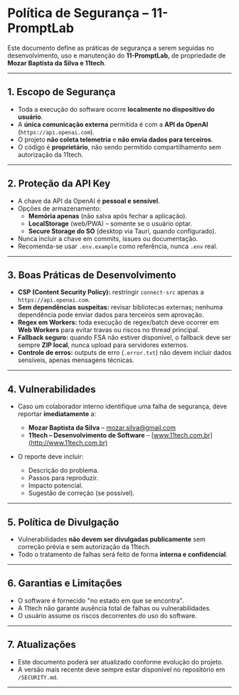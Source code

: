 # Política de Segurança – 11-PromptLab

Este documento define as práticas de segurança a serem seguidas no desenvolvimento, uso e manutenção do **11-PromptLab**, de propriedade de **Mozar Baptista da Silva e 11tech**.

---

## 1. Escopo de Segurança

- Toda a execução do software ocorre **localmente no dispositivo do usuário**.  
- A **única comunicação externa** permitida é com a **API da OpenAI** (`https://api.openai.com`).  
- O projeto **não coleta telemetria** e **não envia dados para terceiros**.  
- O código é **proprietário**, não sendo permitido compartilhamento sem autorização da 11tech.  

---

## 2. Proteção da API Key

- A chave da API da OpenAI é **pessoal e sensível**.  
- Opções de armazenamento:
  - **Memória apenas** (não salva após fechar a aplicação).  
  - **LocalStorage** (web/PWA) – somente se o usuário optar.  
  - **Secure Storage do SO** (desktop via Tauri, quando configurado).  
- Nunca incluir a chave em commits, issues ou documentação.  
- Recomenda-se usar `.env.example` como referência, nunca `.env` real.  

---

## 3. Boas Práticas de Desenvolvimento

- **CSP (Content Security Policy):** restringir `connect-src` apenas a `https://api.openai.com`.  
- **Sem dependências suspeitas:** revisar bibliotecas externas; nenhuma dependência pode enviar dados para terceiros sem aprovação.  
- **Regex em Workers:** toda execução de regex/batch deve ocorrer em **Web Workers** para evitar travas ou riscos no thread principal.  
- **Fallback seguro:** quando FSA não estiver disponível, o fallback deve ser sempre **ZIP local**, nunca upload para servidores externos.  
- **Controle de erros:** outputs de erro (`.error.txt`) não devem incluir dados sensíveis, apenas mensagens técnicas.  

---

## 4. Vulnerabilidades

- Caso um colaborador interno identifique uma falha de segurança, deve reportar **imediatamente** a:
  - **Mozar Baptista da Silva** – [mozar.silva@gmail.com](mailto:mozar.silva@gmail.com)  
  - **11tech – Desenvolvimento de Software** – [www.11tech.com.br](http://www.11tech.com.br)  

- O reporte deve incluir:
  - Descrição do problema.  
  - Passos para reproduzir.  
  - Impacto potencial.  
  - Sugestão de correção (se possível).  

---

## 5. Política de Divulgação

- Vulnerabilidades **não devem ser divulgadas publicamente** sem correção prévia e sem autorização da 11tech.  
- Todo o tratamento de falhas será feito de forma **interna e confidencial**.  

---

## 6. Garantias e Limitações

- O software é fornecido "no estado em que se encontra".  
- A 11tech não garante ausência total de falhas ou vulnerabilidades.  
- O usuário assume os riscos decorrentes do uso do software.  

---

## 7. Atualizações

- Este documento poderá ser atualizado conforme evolução do projeto.  
- A versão mais recente deve sempre estar disponível no repositório em `/SECURITY.md`.  

---
